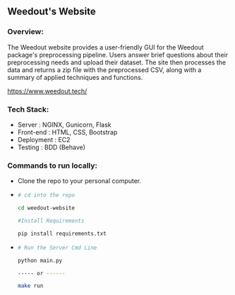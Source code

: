 ## Weedout's Website


### Overview:
The Weedout website provides a user-friendly GUI for the Weedout package's preprocessing pipeline. Users answer brief questions about their preprocessing needs and upload their dataset. The site then processes the data and returns a zip file with the preprocessed CSV, along with a summary of applied techniques and functions.

https://www.weedout.tech/

### Tech Stack:
- Server : NGINX, Gunicorn, Flask
- Front-end : HTML, CSS, Bootstrap
- Deployment : EC2
- Testing : BDD (Behave)

### Commands to run locally:
- Clone the repo to your personal computer.
- ```bash
  # cd into the repo
  
  cd weedout-website
  
  #Install Requirements
  
  pip install requirements.txt
  
  ```
- ```bash
  # Run the Server Cmd Line
  
  python main.py

  ----- or ------

  make run
  
  ```



